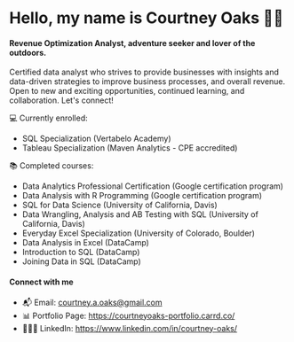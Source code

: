 # Hello, my name is Courtney Oaks 👋🏼

#### **Revenue Optimization Analyst, adventure seeker and lover of the outdoors.**

Certified data analyst who strives to provide businesses with insights and data-driven strategies to improve business processes, and overall revenue.
Open to new and exciting opportunities, continued learning, and collaboration. Let's connect!

💻 Currently enrolled:
- SQL Specialization (Vertabelo Academy)
- Tableau Specialization (Maven Analytics - CPE accredited) 

📚 Completed courses:
- Data Analytics Professional Certification (Google certification program)
- Data Analysis with R Programming (Google certification program)
- SQL for Data Science (University of California, Davis)
- Data Wrangling, Analysis and AB Testing with SQL (University of California, Davis)
- Everyday Excel Specialization (University of Colorado, Boulder)
- Data Analysis in Excel (DataCamp)
- Introduction to SQL (DataCamp)
- Joining Data in SQL (DataCamp)

#### Connect with me
- 📬 Email: courtney.a.oaks@gmail.com
- 📊 Portfolio Page: https://courtneyoaks-portfolio.carrd.co/
- 👩🏻‍💻 LinkedIn: https://www.linkedin.com/in/courtney-oaks/
